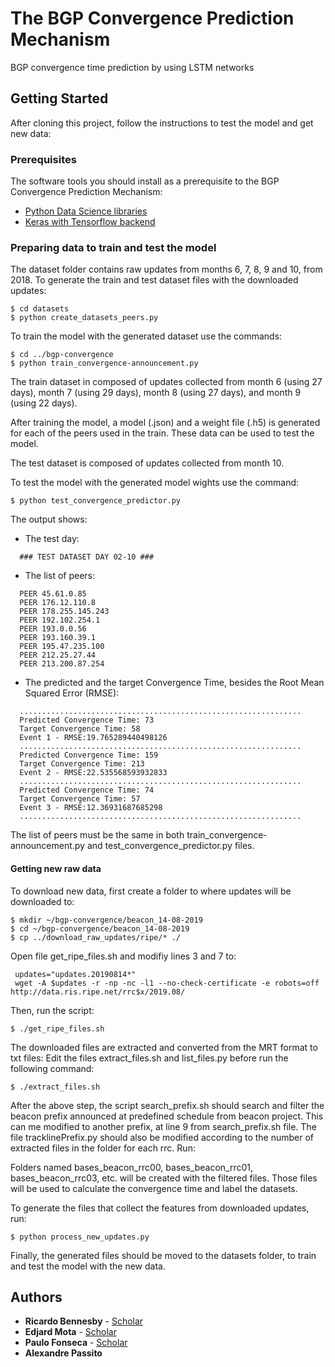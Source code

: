 # The BGP Convergence Prediction Mechanism
BGP convergence time prediction by using LSTM networks 

## Getting Started

After cloning this project, follow the instructions to test the model and get new data: 

### Prerequisites

The software tools you should install as a prerequisite to the BGP Convergence Prediction Mechanism:

* [Python Data Science libraries](https://www.codecademy.com/articles/install-python-data-analysis)
* [Keras with Tensorflow backend](https://www.pyimagesearch.com/2016/11/14/installing-keras-with-tensorflow-backend/)

### Preparing data to train and test the model

The dataset folder contains raw updates from months 6, 7, 8, 9 and 10, from 2018. 
To generate the train and test dataset files with the downloaded updates:

```console
$ cd datasets
$ python create_datasets_peers.py
```

To train the model with the generated dataset use the commands:

```console
$ cd ../bgp-convergence
$ python train_convergence-announcement.py 
```
The train dataset in composed of updates collected from month 6 (using 27 days), month 7 (using 29 days), month 8 (using 27 days), and month 9 (using 22 days). 

After training the model, a model (.json) and a weight file (.h5) is generated for each of the peers used in the train. These data can be used to test the model.

The test dataset is composed of updates collected from month 10.

To test the model with the generated model wights use the command:

```console
$ python test_convergence_predictor.py 
```

The output shows:
* The test day:
```
  ### TEST DATASET DAY 02-10 ### 
```

* The list of peers:
```
  PEER 45.61.0.85
  PEER 176.12.110.8
  PEER 178.255.145.243
  PEER 192.102.254.1
  PEER 193.0.0.56
  PEER 193.160.39.1
  PEER 195.47.235.100
  PEER 212.25.27.44
  PEER 213.200.87.254
```

* The predicted and the target Convergence Time, besides the Root Mean Squared Error (RMSE): 
```
  ...............................................................
  Predicted Convergence Time: 73
  Target Convergence Time: 58
  Event 1 - RMSE:19.765289440498126
  ...............................................................
  Predicted Convergence Time: 159
  Target Convergence Time: 213
  Event 2 - RMSE:22.535568593932833
  ...............................................................
  Predicted Convergence Time: 74
  Target Convergence Time: 57
  Event 3 - RMSE:12.36931687685298
  ...............................................................
```
The list of peers must be the same in both train_convergence-announcement.py and test_convergence_predictor.py files.

#### Getting new raw data

To download new data, first create a folder to where updates will be downloaded to:

```console
$ mkdir ~/bgp-convergence/beacon_14-08-2019
$ cd ~/bgp-convergence/beacon_14-08-2019
$ cp ../download_raw_updates/ripe/* ./
```

Open file get_ripe_files.sh and modifiy lines 3 and 7 to:
```
 updates="updates.20190814*"
 wget -A $updates -r -np -nc -l1 --no-check-certificate -e robots=off http://data.ris.ripe.net/rrc$x/2019.08/
```

Then, run the script:

```console
$ ./get_ripe_files.sh
```

The downloaded files are extracted and converted from the MRT format to txt files:
Edit the files extract_files.sh and list_files.py before run the following command:

```console
$ ./extract_files.sh
```

After the above step, the script search_prefix.sh should search and filter the beacon prefix announced at predefined schedule from beacon project. This can me modified to another prefix, at line 9 from search_prefix.sh file. The file tracklinePrefix.py should also be modified according to the number of extracted files in the folder for each rrc. Run:

Folders named bases_beacon_rrc00, bases_beacon_rrc01, bases_beacon_rrc03, etc. will be created with the filtered files. Those files will be used to calculate the convergence time and label the datasets.

To generate the files that collect the features from downloaded updates, run:

```console
$ python process_new_updates.py 
```
Finally, the generated files should be moved to the datasets folder, to train and test the model with the new data.

## Authors

* **Ricardo Bennesby** - [Scholar](https://scholar.google.com.br/citations?user=WZtAvu8AAAAJ&hl=pt-BR/)
* **Edjard Mota** - [Scholar](https://scholar.google.com.br/citations?user=7WhE5ucAAAAJ&hl=pt-BR)
* **Paulo Fonseca** - [Scholar](https://scholar.google.com.br/citations?user=e-w1zY4AAAAJ&hl=pt-BR)
* **Alexandre Passito** 
